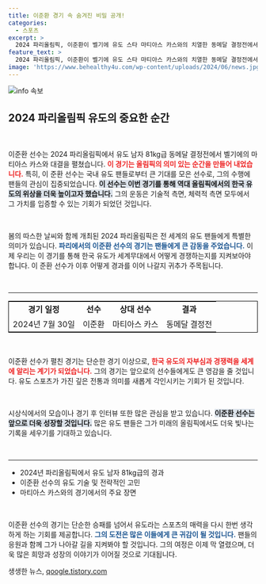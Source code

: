 ```yaml
---
title: 이준환 경기 속 숨겨진 비밀 공개!
categories:
  - 스포츠
excerpt: >
  2024 파리올림픽, 이준환이 벨기에 유도 스타 마티아스 카스와의 치열한 동메달 결정전에서 어떤 결과를 맞이했을까요? 대망의 순간을 클릭해 확인해보세요!
feature_text: >
  2024 파리올림픽, 이준환이 벨기에 유도 스타 마티아스 카스와의 치열한 동메달 결정전에서 어떤 결과를 맞이했을까요? 대망의 순간을 클릭해 확인해보세요!
image: 'https://www.behealthy4u.com/wp-content/uploads/2024/06/news.jpg'
---
```


<p><img src="https://www.behealthy4u.com/wp-content/uploads/2024/06/news.jpg" alt="info 속보" /></p>

<h2 data-ke-size="size26">2024 파리올림픽 유도의 중요한 순간</h2>

<p data-ke-size="size16">&nbsp;</p>

<p>이준환 선수는 2024 파리올림픽에서 유도 남자 81kg급 동메달 결정전에서 벨기에의 마티아스 카스와 대결을 펼쳤습니다. <b><span style="color: #ee2323;">이 경기는 올림픽의 의미 있는 순간을 만들어 내었습니다.</span></b> 특히, 이 준환 선수는 국내 유도 팬들로부터 큰 기대를 모은 선수로, 그의 수행에 팬들의 관심이 집중되었습니다. <b><span style="background-color: #21538527;">이 선수는 이번 경기를 통해 역대 올림픽에서의 한국 유도의 위상을 더욱 높이고자 했습니다.</span></b> 그의 운동은 기술적 측면, 체력적 측면 모두에서 그 가치를 입증할 수 있는 기회가 되었던 것입니다. </p>

<p data-ke-size="size16">&nbsp;</p>

<p>봄의 따스한 날씨와 함께 개최된 2024 파리올림픽은 전 세계의 유도 팬들에게 특별한 의미가 있습니다. <b><span style="color: #1a5490;">파리에서의 이준환 선수의 경기는 팬들에게 큰 감동을 주었습니다.</span></b> 이제 우리는 이 경기를 통해 한국 유도가 세계무대에서 어떻게 경쟁하는지를 지켜보아야 합니다. 이 준환 선수가 이후 어떻게 경과를 이어 나갈지 귀추가 주목됩니다.</p>

<p data-ke-size="size16">&nbsp;</p>

<hr />

<table style="width: 100%; border: 1px solid black; border-collapse: collapse;">
    <tr>
        <td style="text-align: center; height: 30px;"><b>경기 일정</b></td>
        <td style="text-align: center; height: 30px;"><b>선수</b></td>
        <td style="text-align: center; height: 30px;"><b>상대 선수</b></td>
        <td style="text-align: center; height: 30px;"><b>결과</b></td>
    </tr>
    <tr>
        <td style="text-align: center; height: 30px;">2024년 7월 30일</td>
        <td style="text-align: center; height: 30px;">이준환</td>
        <td style="text-align: center; height: 30px;">마티아스 카스</td>
        <td style="text-align: center; height: 30px;">동메달 결정전</td>
    </tr>
</table>

<p data-ke-size="size16">&nbsp;</p>

<p>이준환 선수가 펼친 경기는 단순한 경기 이상으로, <b><span style="color: #ee2323;">한국 유도의 자부심과 경쟁력을 세계에 알리는 계기가 되었습니다.</span></b> 그의 경기는 앞으로의 선수들에게도 큰 영감을 줄 것입니다. 유도 스포츠가 가진 깊은 전통과 의미를 새롭게 각인시키는 기회가 된 것입니다. </p>

<p data-ke-size="size16">&nbsp;</p>

<p>시상식에서의 모습이나 경기 후 인터뷰 또한 많은 관심을 받고 있습니다. <b><span style="background-color: #21538527;">이준환 선수는 앞으로 더욱 성장할 것입니다.</span></b> 많은 유도 팬들은 그가 미래의 올림픽에서도 더욱 빛나는 기록을 세우기를 기대하고 있습니다. </p>

<p data-ke-size="size16">&nbsp;</p>

<hr />

<ul>
    <li>2024년 파리올림픽에서 유도 남자 81kg급의 경과</li>
    <li>이준환 선수의 유도 기술 및 전략적인 고민</li>
    <li>마티아스 카스와의 경기에서의 주요 장면</li>
</ul>

<p data-ke-size="size16">&nbsp;</p>

<p>이준환 선수의 경기는 단순한 승패를 넘어서 유도라는 스포츠의 매력을 다시 한번 생각하게 하는 기회를 제공합니다. <b><span style="color: #1a5490;">그의 도전은 많은 이들에게 큰 귀감이 될 것입니다.</span></b> 팬들의 응원과 함께 그가 나아갈 길을 지켜봐야 할 것입니다. 그의 여정은 이제 막 열렸으며, 더욱 많은 희망과 성장의 이야기가 이어질 것으로 기대됩니다.</p>
생생한 뉴스, <a href="https://qoogle.tistory.com" rel="dofollow">qoogle.tistory.com</a>


